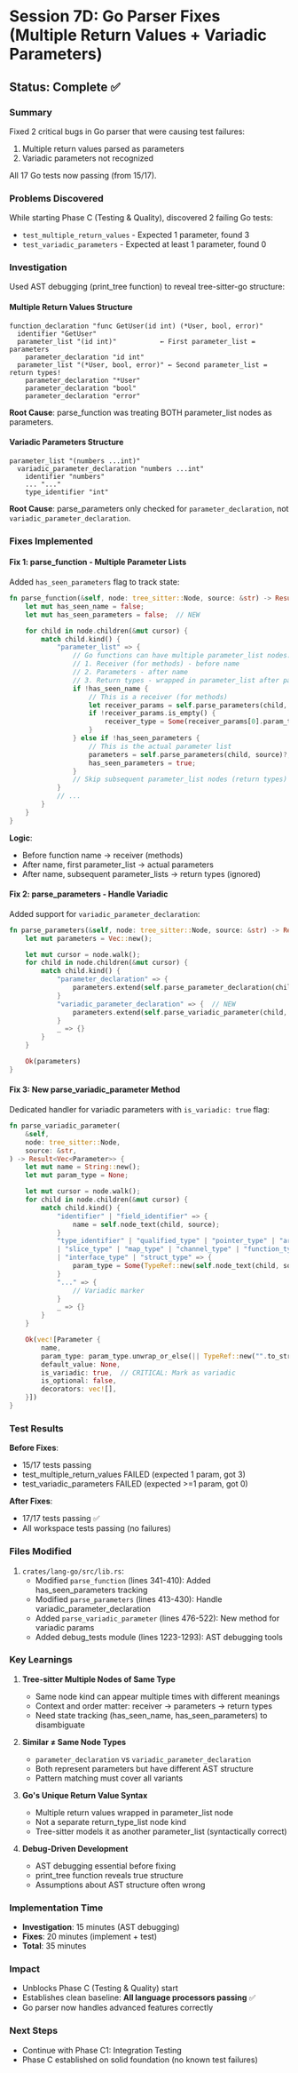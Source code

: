 # Session 7D: Go Parser Fixes (Multiple Return Values + Variadic Parameters)

## Status: Complete ✅

### Summary

Fixed 2 critical bugs in Go parser that were causing test failures:
1. Multiple return values parsed as parameters
2. Variadic parameters not recognized

All 17 Go tests now passing (from 15/17).

### Problems Discovered

While starting Phase C (Testing & Quality), discovered 2 failing Go tests:
- `test_multiple_return_values` - Expected 1 parameter, found 3
- `test_variadic_parameters` - Expected at least 1 parameter, found 0

### Investigation

Used AST debugging (print_tree function) to reveal tree-sitter-go structure:

#### Multiple Return Values Structure

```
function_declaration "func GetUser(id int) (*User, bool, error)"
  identifier "GetUser"
  parameter_list "(id int)"           ← First parameter_list = parameters
    parameter_declaration "id int"
  parameter_list "(*User, bool, error)" ← Second parameter_list = return types!
    parameter_declaration "*User"
    parameter_declaration "bool"
    parameter_declaration "error"
```

**Root Cause**: parse_function was treating BOTH parameter_list nodes as parameters.

#### Variadic Parameters Structure

```
parameter_list "(numbers ...int)"
  variadic_parameter_declaration "numbers ...int"
    identifier "numbers"
    ... "..."
    type_identifier "int"
```

**Root Cause**: parse_parameters only checked for `parameter_declaration`, not `variadic_parameter_declaration`.

### Fixes Implemented

#### Fix 1: parse_function - Multiple Parameter Lists

Added `has_seen_parameters` flag to track state:

```rust
fn parse_function(&self, node: tree_sitter::Node, source: &str) -> Result<Option<Function>> {
    let mut has_seen_name = false;
    let mut has_seen_parameters = false;  // NEW

    for child in node.children(&mut cursor) {
        match child.kind() {
            "parameter_list" => {
                // Go functions can have multiple parameter_list nodes:
                // 1. Receiver (for methods) - before name
                // 2. Parameters - after name
                // 3. Return types - wrapped in parameter_list after parameters
                if !has_seen_name {
                    // This is a receiver (for methods)
                    let receiver_params = self.parse_parameters(child, source)?;
                    if !receiver_params.is_empty() {
                        receiver_type = Some(receiver_params[0].param_type.clone());
                    }
                } else if !has_seen_parameters {
                    // This is the actual parameter list
                    parameters = self.parse_parameters(child, source)?;
                    has_seen_parameters = true;
                }
                // Skip subsequent parameter_list nodes (return types)
            }
            // ...
        }
    }
}
```

**Logic**:
- Before function name → receiver (methods)
- After name, first parameter_list → actual parameters
- After name, subsequent parameter_lists → return types (ignored)

#### Fix 2: parse_parameters - Handle Variadic

Added support for `variadic_parameter_declaration`:

```rust
fn parse_parameters(&self, node: tree_sitter::Node, source: &str) -> Result<Vec<Parameter>> {
    let mut parameters = Vec::new();

    let mut cursor = node.walk();
    for child in node.children(&mut cursor) {
        match child.kind() {
            "parameter_declaration" => {
                parameters.extend(self.parse_parameter_declaration(child, source)?);
            }
            "variadic_parameter_declaration" => {  // NEW
                parameters.extend(self.parse_variadic_parameter(child, source)?);
            }
            _ => {}
        }
    }

    Ok(parameters)
}
```

#### Fix 3: New parse_variadic_parameter Method

Dedicated handler for variadic parameters with `is_variadic: true` flag:

```rust
fn parse_variadic_parameter(
    &self,
    node: tree_sitter::Node,
    source: &str,
) -> Result<Vec<Parameter>> {
    let mut name = String::new();
    let mut param_type = None;

    let mut cursor = node.walk();
    for child in node.children(&mut cursor) {
        match child.kind() {
            "identifier" | "field_identifier" => {
                name = self.node_text(child, source);
            }
            "type_identifier" | "qualified_type" | "pointer_type" | "array_type"
            | "slice_type" | "map_type" | "channel_type" | "function_type"
            | "interface_type" | "struct_type" => {
                param_type = Some(TypeRef::new(self.node_text(child, source)));
            }
            "..." => {
                // Variadic marker
            }
            _ => {}
        }
    }

    Ok(vec![Parameter {
        name,
        param_type: param_type.unwrap_or_else(|| TypeRef::new("".to_string())),
        default_value: None,
        is_variadic: true,  // CRITICAL: Mark as variadic
        is_optional: false,
        decorators: vec![],
    }])
}
```

### Test Results

**Before Fixes**:
- 15/17 tests passing
- test_multiple_return_values FAILED (expected 1 param, got 3)
- test_variadic_parameters FAILED (expected >=1 param, got 0)

**After Fixes**:
- 17/17 tests passing ✅
- All workspace tests passing (no failures)

### Files Modified

1. `crates/lang-go/src/lib.rs`:
   - Modified `parse_function` (lines 341-410): Added has_seen_parameters tracking
   - Modified `parse_parameters` (lines 413-430): Handle variadic_parameter_declaration
   - Added `parse_variadic_parameter` (lines 476-522): New method for variadic params
   - Added debug_tests module (lines 1223-1293): AST debugging tools

### Key Learnings

1. **Tree-sitter Multiple Nodes of Same Type**
   - Same node kind can appear multiple times with different meanings
   - Context and order matter: receiver → parameters → return types
   - Need state tracking (has_seen_name, has_seen_parameters) to disambiguate

2. **Similar ≠ Same Node Types**
   - `parameter_declaration` vs `variadic_parameter_declaration`
   - Both represent parameters but have different AST structure
   - Pattern matching must cover all variants

3. **Go's Unique Return Value Syntax**
   - Multiple return values wrapped in parameter_list node
   - Not a separate return_type_list node kind
   - Tree-sitter models it as another parameter_list (syntactically correct)

4. **Debug-Driven Development**
   - AST debugging essential before fixing
   - print_tree function reveals true structure
   - Assumptions about AST structure often wrong

### Implementation Time

- **Investigation**: 15 minutes (AST debugging)
- **Fixes**: 20 minutes (implement + test)
- **Total**: 35 minutes

### Impact

- Unblocks Phase C (Testing & Quality) start
- Establishes clean baseline: **All language processors passing** ✅
- Go parser now handles advanced features correctly

### Next Steps

- Continue with Phase C1: Integration Testing
- Phase C established on solid foundation (no known test failures)
